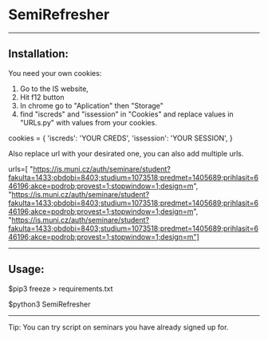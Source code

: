 # SemiRefresher

---

## Installation:
You need your own cookies:
1. Go to the IS website, 
2. Hit f12 button
3. In chrome go to "Aplication" then "Storage"
4. find "iscreds" and "issession" in "Cookies" and replace values in "URLs.py" with values from your cookies. 

cookies = {
    'iscreds': 'YOUR CREDS',
    'issession': 'YOUR SESSION',
 }
 
Also replace url with your desirated one, you can also add multiple urls.

urls=[
"https://is.muni.cz/auth/seminare/student?fakulta=1433;obdobi=8403;studium=1073518;predmet=1405689;prihlasit=646196;akce=podrob;provest=1;stopwindow=1;design=m",
"https://is.muni.cz/auth/seminare/student?fakulta=1433;obdobi=8403;studium=1073518;predmet=1405689;prihlasit=646196;akce=podrob;provest=1;stopwindow=1;design=m",
"https://is.muni.cz/auth/seminare/student?fakulta=1433;obdobi=8403;studium=1073518;predmet=1405689;prihlasit=646196;akce=podrob;provest=1;stopwindow=1;design=m"]

 ---
## Usage:

$pip3 freeze > requirements.txt

$python3 SemiRefresher


 ---

Tip: You can try script on seminars you have already signed up for.
